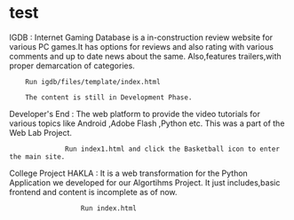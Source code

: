 # test

IGDB : Internet Gaming Database is a in-construction review website for various PC games.It has options for reviews and also
        rating with various comments and up to date news about the same. Also,features trailers,with proper demarcation of categories.
        
        Run igdb/files/template/index.html
        
        The content is still in Development Phase.


Developer's End : The web platform to provide the video tutorials for various topics like Android ,Adobe Flash ,Python etc.
                  This was a part of the Web Lab Project.
                  
                  Run index1.html and click the Basketball icon to enter the main site.
                  
College Project HAKLA : It is a web transformation for the Python Application we developed for our Algortihms Project.
                        It just includes,basic frontend and content is incomplete as of now.
                        
                      Run index.html
                      
                      
